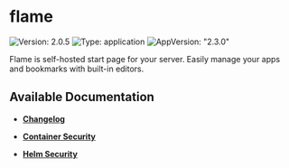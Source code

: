 # flame

![Version: 2.0.5](https://img.shields.io/badge/Version-2.0.5-informational?style=flat-square) ![Type: application](https://img.shields.io/badge/Type-application-informational?style=flat-square) ![AppVersion: "2.3.0"](https://img.shields.io/badge/AppVersion-"2.3.0"-informational?style=flat-square)

Flame is self-hosted start page for your server. Easily manage your apps and bookmarks with built-in editors.

## Available Documentation

- [**Changelog**](CHANGELOG)

- [**Container Security**](container-security)

- [**Helm Security**](helm-security)

